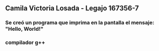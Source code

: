 ## Camila Victoria Losada - Legajo 167356-7
### Se creó un programa que imprima en la pantalla el mensaje: "Hello, World!"
### compilador g++
